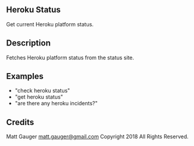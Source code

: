 ## Heroku Status
Get current Heroku platform status.

## Description
Fetches Heroku platform status from the status site. 

## Examples

* "check heroku status"
* "get heroku status"
* "are there any heroku incidents?"

## Credits

Matt Gauger matt.gauger@gmail.com
Copyright 2018 All Rights Reserved.

